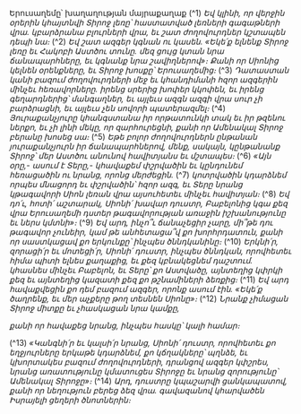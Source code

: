 
Երուսաղեմը՝ խաղաղության մայրաքաղաք
(^1) _Եվ կլինի, որ վերջին օրերին կհայտնվի Տիրոջ լեռը՝
հաստատված լեռների գագաթների վրա.
կբարձրանա բլուրների վրա,
եւ շատ ժողովուրդներ կշտապեն դեպի նա։_
(^2) _Եվ շատ ազգեր կգնան ու կասեն.
«Եկե՛ք ելնենք Տիրոջ լեռը եւ Հակոբի Աստծու տունը.
մեզ ցույց կտան նրա ճանապարհները,
եւ կգնանք նրա շավիղներով»։
Քանի որ Սիոնից կելնեն օրենքները,
եւ Տիրոջ խոսքը՝ Երուսաղեմից։_
(^3) _Դատաստան կանի բազում ժողովուրդների մեջ
եւ կհանդիմանի հզոր ազգերին
մինչեւ հեռավորները.
իրենց սրերից խոփեր կկոփեն, եւ իրենց գեղարդներից՝ մանգաղներ,
եւ այլեւս ազգն ազգի վրա սուր չի բարձրացնի,
եւ այլեւս չեն սովորի պատերազմել։_
(^4) _Յուրաքանչյուրը կհանգստանա իր որթատունկի տակ եւ իր թզենու ներքո,
եւ չի լինի մեկը, որ զարհուրեցնի,
քանի որ Ամենակալ Տիրոջ բերանը խոսեց սա։_
(^5) _Եթե բոլոր ժողովուրդներն ընթանան յուրաքանչյուրն իր ճանապարհներով, մենք,
սակայն, կընթանանք Տիրոջ՝ մեր Աստծու անունով հավիտյանս եւ մշտապես։_
(^6) _«Այն օրը,- ասում է Տերը,-
կհավաքեմ փշրվածին
եւ կընդունեմ հեռացածին ու նրանց, որոնց մերժեցին._
(^7) _կոտրվածին կդարձնեմ որպես մնացորդ եւ փշրվածին՝ հզոր ազգ,
եւ Տերը նրանց կթագավորի Սիոն լեռան վրա այսուհետեւ մինչեւ հավիտյան։_
(^8) _Եվ դո՛ւ, հոտի՛ աշտարակ,
Սիոնի՛ խավար դուստր,
Բաբելոնից կգա քեզ վրա
Երուսաղեմի դստեր թագավորության առաջին իշխանությունը եւ ներս կմտնի»։_
(^9) _Եվ արդ, ինչո՞ւ ճանաչեցիր չարը,
մի՞թե դու թագավոր չունեիր,
կամ թե անհետացա՞վ քո խորհրդատուն,
քանի որ սաստկացավ քո երկունքը՝ ինչպես ծննդկանինը։_
(^10) _Երկնի՛ր,
զորացի՛ր եւ մոտեցի՛ր, Սիոնի՛ դուստր, ինչպես ծննդկան,
որովհետեւ հիմա պիտի ելնես քաղաքից,
եւ քեզ կբնակեցնեմ դաշտում.
կհասնես մինչեւ Բաբելոն,
եւ Տերը՝ քո Աստվածը, այնտեղից կփրկի քեզ
եւ այնտեղից կազատի քեզ քո թշնամիների ձեռքից։_
(^11) _Եվ արդ հավաքվեցին քո դեմ բազում ազգեր, որոնք ասում էին.
«Եկե՛ք ծաղրենք,
եւ մեր աչքերը թող տեսնեն Սիոնը»։_
(^12) _Նրանք չիմացան Տիրոջ միտքը եւ չհասկացան նրա կամքը,_


_քանի որ հավաքեց նրանց, ինչպես հասկը՝ կալի համար։_

(^13) _«Կանգնի՛ր եւ կալսի՛ր նրանց, Սիոնի՛ դուստր,
որովհետեւ քո եղջյուրները երկաթե կդարձնեմ, քո կճղակները՝ պղնձե,
եւ կխորտակես բազում ժողովուրդների,
դրանցով ազգեր կփշրես,
նրանց առատությունը կմատուցես Տիրոջը
եւ նրանց զորությունը՝ Ամենակալ Տիրոջը»։_
(^14) _Արդ, դուստրը կպաշարվի ցանկապատով,
քանի որ նեղություն բերեց ձեզ վրա.
գավազանով կհարվածեն Իսրայելի ցեղերի ծնոտներին։_
